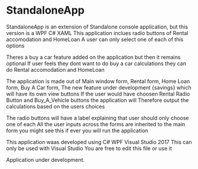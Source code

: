 # StandaloneApp
StandaloneApp is an extension of Standalone console application, but this version is a WPF C# XAML
This application inclues radio buttons of Rental accomodation and HomeLoan 
A user can only select one of each of this options 

Theres a buy a car feature added on the application but then it remains optional 
If user feels they dont want to do buy a car calculations they can do Rental accomodation and HomeLoan

The application is made out of Main window form, Rental form, Home Loan form, Buy A Car form,
The new feature under development {savings} which will have its own view buttons
If the user would have choosen Rental Radio Button and Buy_A_Vehicle buttons the application will 
Therefore output the calculations based on the users choices

The radio buttons will have a label explaining that user should only choose one of each
All the user inputs across the forms are inherited to the main form you might see this if ever you will run the application

This application waas developed using C# WPF Visual Studio 2017
This can only be used with Visual Studio
You are free to edit this file or use it

Application under development.
